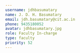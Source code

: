 ```yaml
---
username: jdhbasumatary
name: J. D. H. Basumatary
email: jdh.basumatary@cit.ac.in
phone: 9435180052
avatar: jdhbasumatary.jpg
role: Faculty In-charge
type: faculty
priority: 52
---
```


